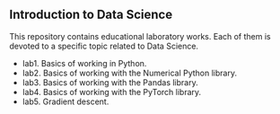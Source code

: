## Introduction to Data Science

This repository contains educational laboratory works. 
Each of them is devoted to a specific topic related to Data Science.

* lab1. Basics of working in Python.
* lab2. Basics of working with the Numerical Python library.
* lab3. Basics of working with the Pandas library.
* lab4. Basics of working with the PyTorch library.
* lab5. Gradient descent.
